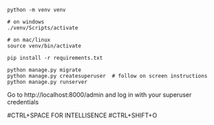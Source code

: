 ```
python -m venv venv

# on windows
./venv/Scripts/activate

# on mac/linux
source venv/bin/activate

pip install -r requirements.txt

python manage.py migrate
python manage.py createsuperuser  # follow on screen instructions
python manage.py runserver
```

Go to http://localhost:8000/admin and log in with your superuser credentials

#CTRL+SPACE FOR INTELLISENCE 
#CTRL+SHIFT+O
